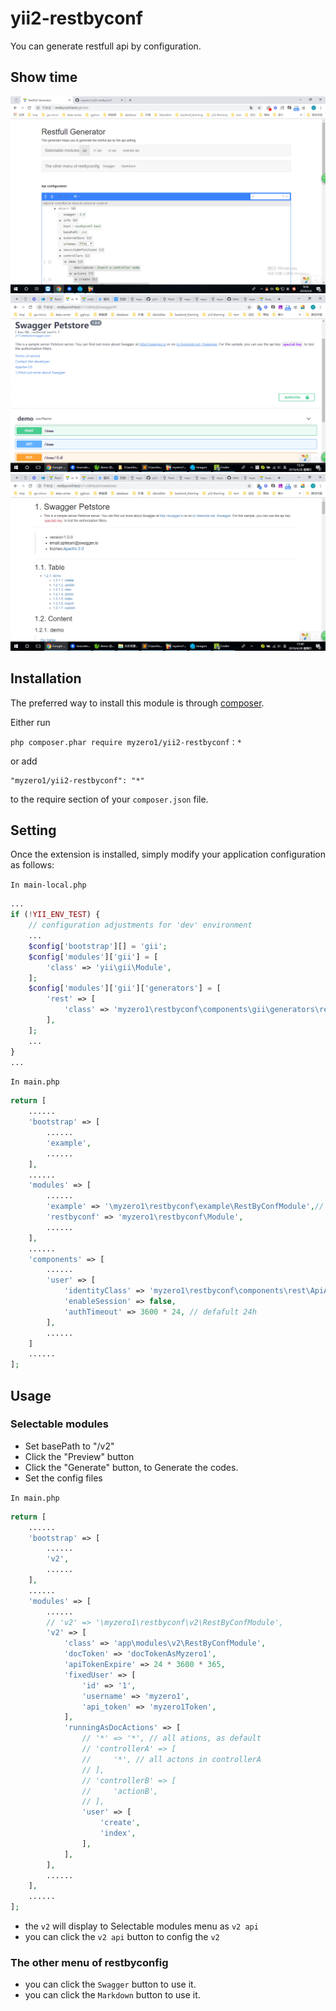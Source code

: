 yii2-restbyconf
========================

You can generate restfull api by configuration.

Show time
------------

![](https://github.com/myzero1/show-time/blob/master/yii2-restbyconf/screenshot/104.png)
![](https://github.com/myzero1/show-time/blob/master/yii2-restbyconf/screenshot/102.png)
![](https://github.com/myzero1/show-time/blob/master/yii2-restbyconf/screenshot/103.png)

Installation
------------

The preferred way to install this module is through [composer](http://getcomposer.org/download/).

Either run

```
php composer.phar require myzero1/yii2-restbyconf：*
```

or add

```
"myzero1/yii2-restbyconf": "*"
```

to the require section of your `composer.json` file.



Setting
-----

Once the extension is installed, simply modify your application configuration as follows:


`In main-local.php`

```php
...
if (!YII_ENV_TEST) {
    // configuration adjustments for 'dev' environment
    ...
    $config['bootstrap'][] = 'gii';
    $config['modules']['gii'] = [
        'class' => 'yii\gii\Module',
    ];
    $config['modules']['gii']['generators'] = [
        'rest' => [
            'class' => 'myzero1\restbyconf\components\gii\generators\rest\Generator'
        ],
    ];
    ...
}
...
```

`In main.php`

```php
return [
    ......
    'bootstrap' => [
        ......
        'example',
        ......
    ],
    ......
    'modules' => [
        ......
        'example' => '\myzero1\restbyconf\example\RestByConfModule',// should add table to db by 'example/models/user.sql'
        'restbyconf' => 'myzero1\restbyconf\Module',
        ......
    ],
    ......
    'components' => [
        ......
        'user' => [
            'identityClass' => 'myzero1\restbyconf\components\rest\ApiAuthenticator',
            'enableSession' => false,
            'authTimeout' => 3600 * 24, // defafult 24h
        ],
        ......
    ]
    ......
];
```


Usage
-----

### Selectable modules
* Set basePath to "/v2"
* Click the "Preview" button
* Click the "Generate" button, to Generate the codes.
* Set the config files

`In main.php`

```php
return [
    ......
    'bootstrap' => [
        ......
        'v2',
        ......
    ],
    ......
    'modules' => [
        ......
        // 'v2' => '\myzero1\restbyconf\v2\RestByConfModule',
        'v2' => [
            'class' => 'app\modules\v2\RestByConfModule',
            'docToken' => 'docTokenAsMyzero1',
            'apiTokenExpire' => 24 * 3600 * 365,
            'fixedUser' => [
                'id' => '1',
                'username' => 'myzero1',
                'api_token' => 'myzero1Token',
            ],
            'runningAsDocActions' => [
                // '*' => '*', // all ations, as default
                // 'controllerA' => [
                //     '*', // all actons in controllerA
                // ],
                // 'controllerB' => [
                //     'actionB',
                // ],
                'user' => [
                    'create',
                    'index',
                ],
            ],
        ],
        ......
    ],
    ......
];
```
* the `v2` will display to Selectable modules menu as `v2 api`
* you can click the `v2 api` button to config the `v2`

### The other menu of restbyconfig
* you can click the `Swagger` button to use it.
* you can click the `Markdown` button to use it.

